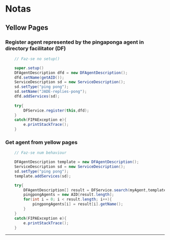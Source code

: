 # Notas

## Yellow Pages

### Register agent represented by the pingaponga agent in directory facilitator (DF)

```java
    // Faz-se no setup()

    super.setup()
    DFAgentDescription dfd = new DFAgentDescription();
    dfd.setName(getAID());
    ServiceDescription sd = new ServiceDescription();
    sd.setType("ping pong");
    sd.setName("JADE-replies-pong");
    dfd.addServices(sd);
    
    try{
        DFService.register(this,dfd);
    }
    catch(FIPAException e){
        e.printStackTrace();
    }   
```

### Get agent from yellow pages

```java 
    // Faz-se num behaviour

    DFAgentDescription template = new DFAgentDescription();
    ServiceDescription sd = new ServiceDescription();
    sd.setType("ping pong");
    template.addServices(sd);

    try{
        DFAgentDescription[] result = DFService.search(myAgent,template);
        pingpongAgents = new AID[result.length];
        for(int i = 0; i < result.length; i++){
            pingpongAgents[i] = result[i].getName();
        }
    }
    catch(FIPAException e){
        e.printStackTrace();
    }
```

---